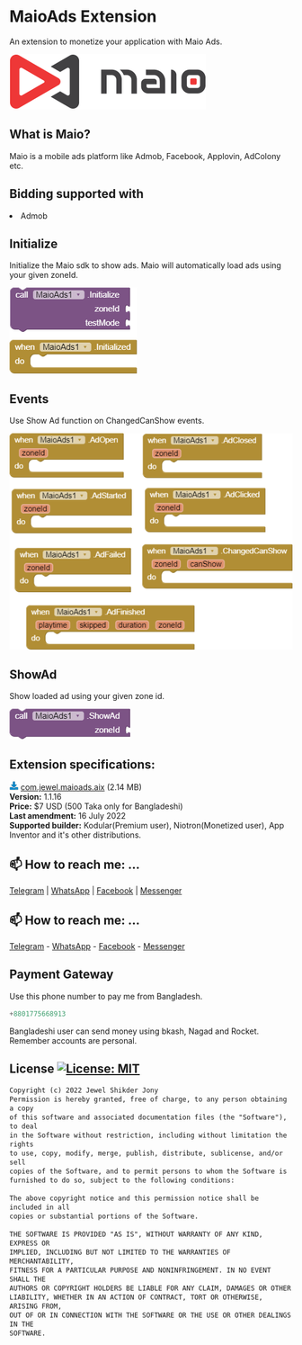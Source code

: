 # MaioAds Extension
An extension to monetize your application with Maio Ads.

<img src="https://github.com/jewelshkjony/MaioAds/raw/main/images/maio-logo.png"/>

## What is Maio?
Maio is a mobile ads platform like Admob, Facebook, Applovin, AdColony etc.

## Bidding supported with
<li> Admob

## Initialize
Initialize the Maio sdk to show ads. Maio will automatically load ads using your given zoneId.

<img src="https://github.com/jewelshkjony/MaioAds/raw/main/images/initialize.png"/>

## Events
Use Show Ad function on ChangedCanShow events.

<img src="https://github.com/jewelshkjony/MaioAds/raw/main/images/events.png"/>

## ShowAd
Show loaded ad using your given zone id.

<img src="https://github.com/jewelshkjony/MaioAds/raw/main/images/show-ad.png"/>

## Extension specifications:
<img src="https://github.com/jewelshkjony/MaioAds/raw/main/images/download-icon.png"/> <a href="https://t.me/jewelshkjony">com.jewel.maioads.aix</a> (2.14 MB) \
<b>Version:</b> 1.1.16\
<b>Price:</b> $7 USD (500 Taka only for Bangladeshi)\
<b>Last amendment:</b> 16 July 2022\
<b>Supported builder:</b> Kodular(Premium user), Niotron(Monetized user),  App Inventor and it's other distributions.

## 📫 How to reach me: ...

<a href="https://t.me/jewelshkjony">Telegram</a> | <a href="https://wa.me/8801775668913">WhatsApp</a> | <a href="https://fb.com/jewelshkjony">Facebook</a> | <a href="https://m.me/jewelshkjony">Messenger</a>

## 📫 How to reach me: ...

<a href="https://t.me/jewelshkjony">Telegram</a> - <a href="https://wa.me/8801775668913">WhatsApp</a> - <a href="https://fb.com/jewelshkjony">Facebook</a> - <a href="https://m.me/jewelshkjony">Messenger</a>

## Payment Gateway
Use this phone number to pay me from Bangladesh.

````java
+8801775668913
````
Bangladeshi user can send money using bkash, Nagad and Rocket. Remember accounts are personal.

## License [![License: MIT](https://img.shields.io/badge/License-MIT-yellow.svg)](https://opensource.org/licenses/MIT)
    Copyright (c) 2022 Jewel Shikder Jony
    Permission is hereby granted, free of charge, to any person obtaining a copy
    of this software and associated documentation files (the "Software"), to deal
    in the Software without restriction, including without limitation the rights
    to use, copy, modify, merge, publish, distribute, sublicense, and/or sell
    copies of the Software, and to permit persons to whom the Software is
    furnished to do so, subject to the following conditions:
    
    The above copyright notice and this permission notice shall be included in all
    copies or substantial portions of the Software.
    
    THE SOFTWARE IS PROVIDED "AS IS", WITHOUT WARRANTY OF ANY KIND, EXPRESS OR
    IMPLIED, INCLUDING BUT NOT LIMITED TO THE WARRANTIES OF MERCHANTABILITY,
    FITNESS FOR A PARTICULAR PURPOSE AND NONINFRINGEMENT. IN NO EVENT SHALL THE
    AUTHORS OR COPYRIGHT HOLDERS BE LIABLE FOR ANY CLAIM, DAMAGES OR OTHER
    LIABILITY, WHETHER IN AN ACTION OF CONTRACT, TORT OR OTHERWISE, ARISING FROM,
    OUT OF OR IN CONNECTION WITH THE SOFTWARE OR THE USE OR OTHER DEALINGS IN THE
    SOFTWARE.
